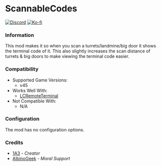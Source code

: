 # ScannableCodes

[![Discord](https://img.shields.io/discord/646323142737788928?style=for-the-badge&logo=discord&logoColor=white&label=Discord)](https://discord.gg/DZD2apDnMM)
[![Ko-fi](https://img.shields.io/badge/Donate-F16061.svg?style=for-the-badge&logo=ko-fi&logoColor=white&label=Ko-fi)](https://ko-fi.com/K3K8SOM8U)

### Information

This mod makes it so when you scan a turrets/landmine/big door it shows the terminal code of it. This also slightly increases the scan distance of turrets & big doors to make viewing the terminal code easier.

### Compatibility

- Supported Game Versions:
  - v45
- Works Well With:
  - [LCRemoteTerminal](https://thunderstore.io/c/lethal-company/p/hesukastro/LCRemoteTerminal/)
- Not Compatible With:
  - N/A

### Configuration

The mod has no configuration options.

### Credits

- [1A3](https://github.com/1A3Dev) - _Creator_
- [AlbinoGeek](https://github.com/AlbinoGeek) - _Moral Support_
